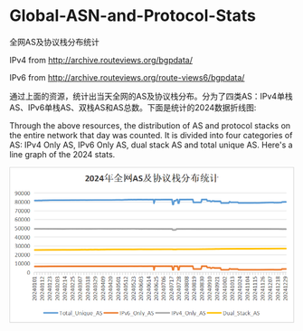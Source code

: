 # Global-ASN-and-Protocol-Stats
全网AS及协议栈分布统计 

IPv4 from http://archive.routeviews.org/bgpdata/

IPv6 from http://archive.routeviews.org/route-views6/bgpdata/

通过上面的资源，统计出当天全网的AS及协议栈分布。分为了四类AS：IPv4单栈AS、IPv6单栈AS、双栈AS和AS总数。下面是统计的2024数据折线图:

Through the above resources, the distribution of AS and protocol stacks on the entire network that day was counted. It is divided into four categories of AS: IPv4 Only AS, IPv6 Only AS, dual stack AS and total unique AS. Here's a line graph of the 2024 stats.

![img](/figure/2024.png)
